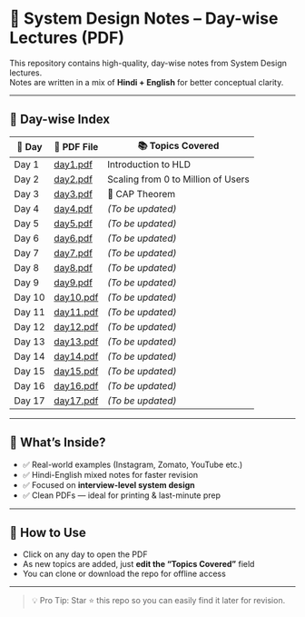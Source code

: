 # 📘 System Design Notes – Day-wise Lectures (PDF)

This repository contains high-quality, day-wise notes from System Design lectures.  
Notes are written in a mix of **Hindi + English** for better conceptual clarity.

---

## 📂 Day-wise Index

| 📅 Day | 📄 PDF File | 📚 Topics Covered |
|-------|-------------|-------------------|
| Day 1 | [day1.pdf](./day1.pdf.pdf) | Introduction to HLD  |
| Day 2 | [day2.pdf](./day2.pdf) | Scaling from 0 to Million of Users  |
| Day 3 | [day3.pdf](./day3.pdf) | 📘 CAP Theorem | Back of the Envelope Calculation | Monolithic vs Microservice Architecture |
| Day 4 | [day4.pdf](./day4.pdf) | *(To be updated)* |
| Day 5 | [day5.pdf](./day5.pdf) | *(To be updated)* |
| Day 6 | [day6.pdf](./day6.pdf) | *(To be updated)* |
| Day 7 | [day7.pdf](./day7.pdf) | *(To be updated)* |
| Day 8 | [day8.pdf](./day8.pdf) | *(To be updated)* |
| Day 9 | [day9.pdf](./day9.pdf) | *(To be updated)* |
| Day 10 | [day10.pdf](./day10.pdf) | *(To be updated)* |
| Day 11 | [day11.pdf](./day11.pdf) | *(To be updated)* |
| Day 12 | [day12.pdf](./day12.pdf) | *(To be updated)* |
| Day 13 | [day13.pdf](./day13.pdf) | *(To be updated)* |
| Day 14 | [day14.pdf](./day14.pdf) | *(To be updated)* |
| Day 15 | [day15.pdf](./day15.pdf) | *(To be updated)* |
| Day 16 | [day16.pdf](./day16.pdf) | *(To be updated)* |
| Day 17 | [day17.pdf](./day17.pdf) | *(To be updated)* |

---

## 🧠 What’s Inside?

- ✅ Real-world examples (Instagram, Zomato, YouTube etc.)
- ✅ Hindi-English mixed notes for faster revision
- ✅ Focused on **interview-level system design**
- ✅ Clean PDFs — ideal for printing & last-minute prep

---

## 📌 How to Use

- Click on any day to open the PDF
- As new topics are added, just **edit the “Topics Covered”** field
- You can clone or download the repo for offline access

---

> 💡 Pro Tip: Star ⭐ this repo so you can easily find it later for revision.


